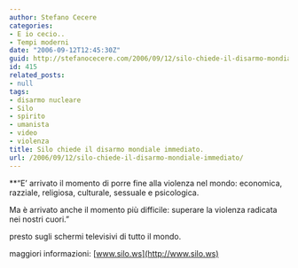 ```yaml
---
author: Stefano Cecere
categories:
- E io cecio..
- Tempi moderni
date: "2006-09-12T12:45:30Z"
guid: http://stefanocecere.com/2006/09/12/silo-chiede-il-disarmo-mondiale-immediato/
id: 415
related_posts:
- null
tags:
- disarmo nucleare
- Silo
- spirito
- umanista
- video
- violenza
title: Silo chiede il disarmo mondiale immediato.
url: /2006/09/12/silo-chiede-il-disarmo-mondiale-immediato/
---
```


**&#8220;E&#8217; arrivato il momento di porre fine alla violenza nel mondo: economica, razziale, religiosa, culturale, sessuale e psicologica.</p> 

Ma è arrivato anche il momento più difficile: superare la violenza radicata nei nostri cuori.&#8221;</strong>

presto sugli schermi televisivi di tutto il mondo.

maggiori informazioni: [www.silo.ws](http://www.silo.ws)